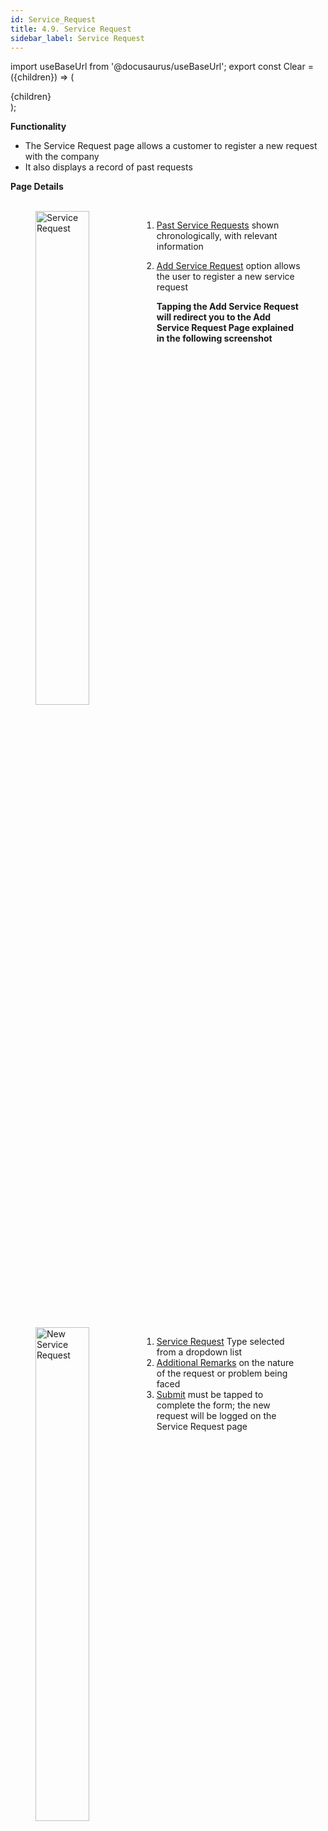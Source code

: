 ```yaml
---
id: Service_Request
title: 4.9. Service Request
sidebar_label: Service Request
---
```


import useBaseUrl from '@docusaurus/useBaseUrl';
export const Clear = ({children}) => (
  <div
    style={{ 
         display: 'table',
    }}>
    {children}
  </div>
);

**Functionality**
* The Service Request page allows a customer to register a new request with the company
* It also displays a record of past requests

**Page Details**

<figure><br clear="right"/>
<img align="left" src={useBaseUrl("img/scrnshts/4.9_1_ServiceRequest.png")} alt="Service Request" width="45%"/>
<Clear>

1.  <u>Past Service Requests</u> shown chronologically, with relevant information
2.  <u>Add Service Request</u> option allows the user to register a new service request

    **Tapping the Add Service Request will redirect you to the Add Service Request Page explained in the following screenshot**

</Clear>
<br clear="both"/></figure>
<figure><br clear="right"/>
<img align="left" src={useBaseUrl("img/scrnshts/4.9_2_ServiceRequest.png")} alt="New Service Request" width="45%"/>
<Clear>

1.  <u>Service Request</u> Type selected from a dropdown list
2.  <u>Additional Remarks</u> on the nature of the request or problem being faced
3.  <u>Submit</u> must be tapped to complete the form; the new request will be logged on the Service Request page

</Clear>
<br clear="both"/></figure>


<!-- ![Service Request](./assets/4.17_SvrcRqst.png)

![New Service Request](./assets/4.18_NwSvrcRqst.png) -->